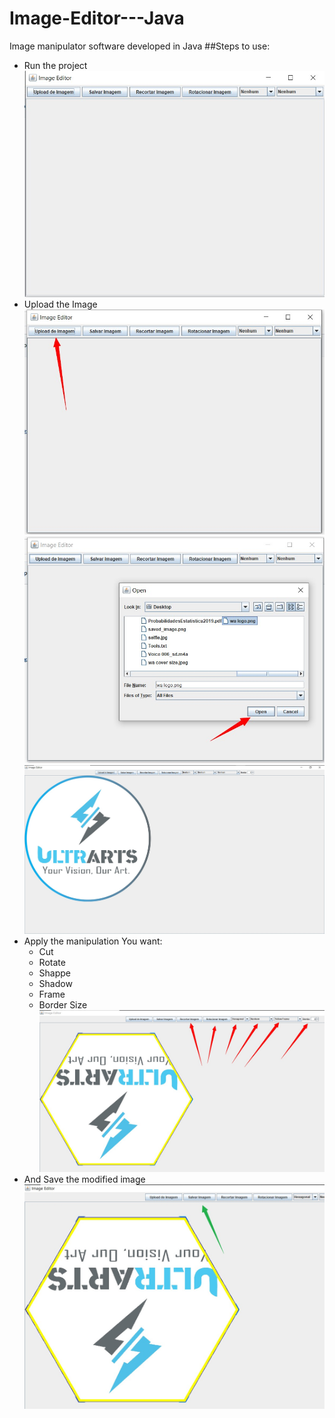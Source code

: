 # Image-Editor---Java
Image manipulator software developed in Java
##Steps to use:
- Run the project
![Alt Running the project](images/1.jPEG)
- Upload the Image
![Alt Uploading the image](images/2.jPEG)
![Alt Uploading the image 2](images/3.jPEG)
![Alt Uploading the image 3](images/4.jPEG)
- Apply the manipulation You want:
    -  Cut
    -  Rotate
    -  Shappe
    -  Shadow
    -  Frame
    -  Border Size 
 ![Alt Uploading the image 3](images/5.jPEG)
- And Save the modified image
![Alt Uploading the image 3](images/6.jPEG)
